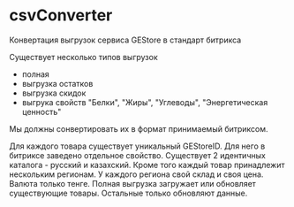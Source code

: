 # csvConverter
Конвертация выгрузок сервиса GEStore в стандарт битрикса

Существует несколько типов выгрузок
- полная
- выгрузка остатков
- выгрузка скидок
- выгрука свойств "Белки", "Жиры", "Углеводы", "Энергетическая ценность"

Мы должны сонвертировать их в формат принимаемый битриксом.

Для каждого товара существует уникальный GEStoreID. Для него в битриксе заведено отдельное свойство.
Существует 2 идентичных каталога - русский и казахский. Кроме того каждый товар принадлежит нескольким регионам. У каждого региона свой склад и своя цена. 
Валюта только тенге.
Полная выгрузка загружает или обновляет существующие товары. Остальные только обновляют данные. 
